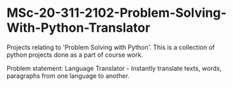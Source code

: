 # MSc-20-311-2102-Problem-Solving-With-Python-Translator
Projects relating to 'Problem Solving with Python'.
This is a collection of python projects done as a part of course work.

Problem statement: Language Translator - Instantly translate texts, words, paragraphs from one language to another.
